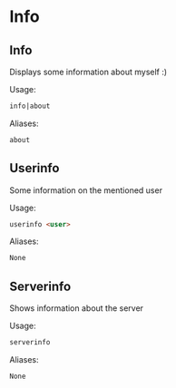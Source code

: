 # Info



## Info

Displays some information about myself :)

Usage:

```md
info|about 
```

Aliases:

```md
about
```

## Userinfo

Some information on the mentioned user

Usage:

```md
userinfo <user>
```

Aliases:

```md
None
```

## Serverinfo

Shows information about the server

Usage:

```md
serverinfo 
```

Aliases:

```md
None
```

